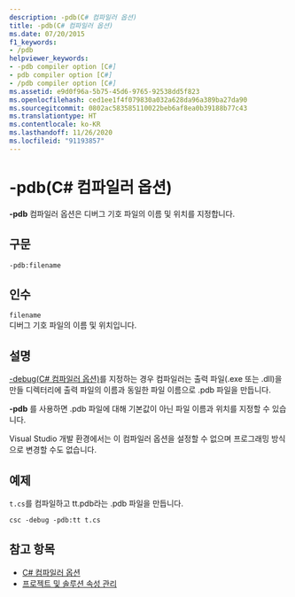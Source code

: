 ```yaml
---
description: -pdb(C# 컴파일러 옵션)
title: -pdb(C# 컴파일러 옵션)
ms.date: 07/20/2015
f1_keywords:
- /pdb
helpviewer_keywords:
- -pdb compiler option [C#]
- pdb compiler option [C#]
- /pdb compiler option [C#]
ms.assetid: e9d0f96a-5b75-45d6-9765-92538dd5f823
ms.openlocfilehash: ced1ee1f4f079830a032a628da96a389ba27da90
ms.sourcegitcommit: 0802ac583585110022beb6af8ea0b39188b77c43
ms.translationtype: HT
ms.contentlocale: ko-KR
ms.lasthandoff: 11/26/2020
ms.locfileid: "91193857"
---
```

# <a name="-pdb-c-compiler-options"></a>-pdb(C# 컴파일러 옵션)

**-pdb** 컴파일러 옵션은 디버그 기호 파일의 이름 및 위치를 지정합니다.  
  
## <a name="syntax"></a>구문  
  
```console  
-pdb:filename  
```  
  
## <a name="arguments"></a>인수  

 `filename`  
 디버그 기호 파일의 이름 및 위치입니다.  
  
## <a name="remarks"></a>설명  

 [-debug(C# 컴파일러 옵션)](./debug-compiler-option.md)를 지정하는 경우 컴파일러는 출력 파일(.exe 또는 .dll)을 만들 디렉터리에 출력 파일의 이름과 동일한 파일 이름으로 .pdb 파일을 만듭니다.  
  
 **-pdb** 를 사용하면 .pdb 파일에 대해 기본값이 아닌 파일 이름과 위치를 지정할 수 있습니다.  
  
 Visual Studio 개발 환경에서는 이 컴파일러 옵션을 설정할 수 없으며 프로그래밍 방식으로 변경할 수도 없습니다.  
  
## <a name="example"></a>예제  

 `t.cs`를 컴파일하고 tt.pdb라는 .pdb 파일을 만듭니다.  
  
```console  
csc -debug -pdb:tt t.cs  
```  
  
## <a name="see-also"></a>참고 항목

- [C# 컴파일러 옵션](./index.md)
- [프로젝트 및 솔루션 속성 관리](/visualstudio/ide/managing-project-and-solution-properties)
